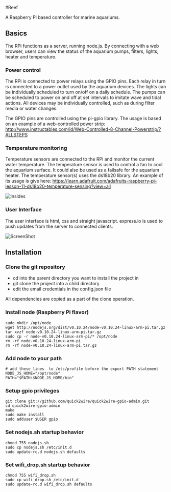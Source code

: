 #Reef

A Raspberry Pi based controller for marine aquariums.

## Basics
The RPi functions as a server, running node.js.  By connecting with a web browser, users can view the status of the aquarium pumps, filters, lights, heater and temperature.

### Power control
The RPi is connected to power relays using the GPIO pins.  Each relay in turn is connected to a power outlet used by the aquarium devices.  The lights can be individually scheduled to turn on/off on a daily schedule.  The pumps can be scheduled to power on and off at set intervals to imitate wave and tidal actions.  All devices may be individually controlled, such as during filter media or water changes.

The GPIO pins are controlled using the pi-gpio library.  The usage is based on an example of a web-controlled power strip: http://www.instructables.com/id/Web-Controlled-8-Channel-Powerstrip/?ALLSTEPS

### Temperature monitoring
Temperature sensors are connected to the RPi and monitor the current water temperature.  The temperature sensor is used to control a fan to cool the aquarium surface.  It could also be used as a failsafe for the aquarium heater.  The temperature sensor(s) uses the ds18b20 library.  An example of its usage is give here: https://learn.adafruit.com/adafruits-raspberry-pi-lesson-11-ds18b20-temperature-sensing?view=all

![Insides](https://raw.github.com/goossen/reef/master/insides.jpg)

### User Interface
The user interface is html, css and straight javascript.  express.io is used to push updates from the server to connected clients.

![ScreenShot](https://raw.github.com/goossen/reef/master/screenshot1.png)

## Installation

### Clone the git repository
  * cd into the parent directory you want to install the project in
  * git clone the project into a child directory
  * edit the email credentials in the config.json file

All dependencies are copied as a part of the clone operation.

### Install node (Raspberry Pi flavor)
```Shell
sudo mkdir /opt/node
wget http://nodejs.org/dist/v0.10.24/node-v0.10.24-linux-arm-pi.tar.gz
tar xvzf node-v0.10.24-linux-arm-pi.tar.gz
sudo cp -r node-v0.10.24-linux-arm-pi/* /opt/node
rm -rf node-v0.10.24-linux-arm-pi
rm -rf node-v0.10.24-linux-arm-pi.tar.gz
```

### Add node to your path
```Shell
# add these lines  to /etc/profile before the export PATH statement
NODE_JS_HOME="/opt/node"
PATH="$PATH:$NODE_JS_HOME/bin"
```

### Setup gpio privileges
```Shell
git clone git://github.com/quick2wire/quick2wire-gpio-admin.git
cd quick2wire-gpio-admin
make
sudo make install
sudo adduser $USER gpio
```

### Set nodejs.sh startup behavior
```Shell
chmod 755 nodejs.sh
sudo cp nodejs.sh /etc/init.d
sudo update-rc.d nodejs.sh defaults
```

### Set wifi_drop.sh startup behavior
```Shell
chmod 755 wifi_drop.sh
sudo cp wifi_drop.sh /etc/init.d
sudo update-rc.d wifi_drop.sh defaults
```




